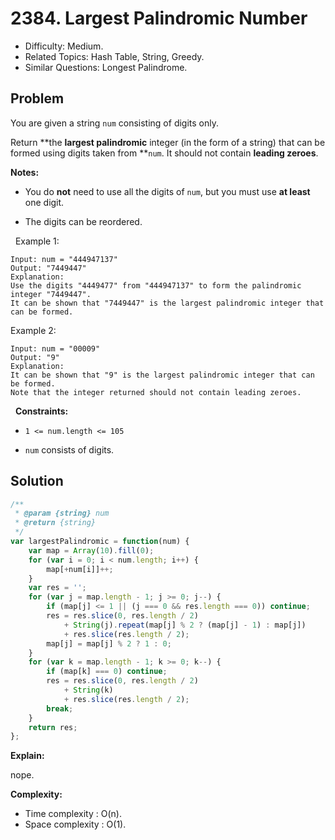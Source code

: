 # 2384. Largest Palindromic Number

- Difficulty: Medium.
- Related Topics: Hash Table, String, Greedy.
- Similar Questions: Longest Palindrome.

## Problem

You are given a string `num` consisting of digits only.

Return **the **largest palindromic** integer (in the form of a string) that can be formed using digits taken from **`num`. It should not contain **leading zeroes**.

**Notes:**


	
- You do **not** need to use all the digits of `num`, but you must use **at least** one digit.
	
- The digits can be reordered.


 
Example 1:

```
Input: num = "444947137"
Output: "7449447"
Explanation: 
Use the digits "4449477" from "444947137" to form the palindromic integer "7449447".
It can be shown that "7449447" is the largest palindromic integer that can be formed.
```

Example 2:

```
Input: num = "00009"
Output: "9"
Explanation: 
It can be shown that "9" is the largest palindromic integer that can be formed.
Note that the integer returned should not contain leading zeroes.
```

 
**Constraints:**


	
- `1 <= num.length <= 105`
	
- `num` consists of digits.



## Solution

```javascript
/**
 * @param {string} num
 * @return {string}
 */
var largestPalindromic = function(num) {
    var map = Array(10).fill(0);
    for (var i = 0; i < num.length; i++) {
        map[+num[i]]++;
    }
    var res = '';
    for (var j = map.length - 1; j >= 0; j--) {
        if (map[j] <= 1 || (j === 0 && res.length === 0)) continue;
        res = res.slice(0, res.length / 2)
            + String(j).repeat(map[j] % 2 ? (map[j] - 1) : map[j])
            + res.slice(res.length / 2);
        map[j] = map[j] % 2 ? 1 : 0;
    }
    for (var k = map.length - 1; k >= 0; k--) {
        if (map[k] === 0) continue;
        res = res.slice(0, res.length / 2)
            + String(k)
            + res.slice(res.length / 2);
        break;
    }
    return res;
};
```

**Explain:**

nope.

**Complexity:**

* Time complexity : O(n).
* Space complexity : O(1).
